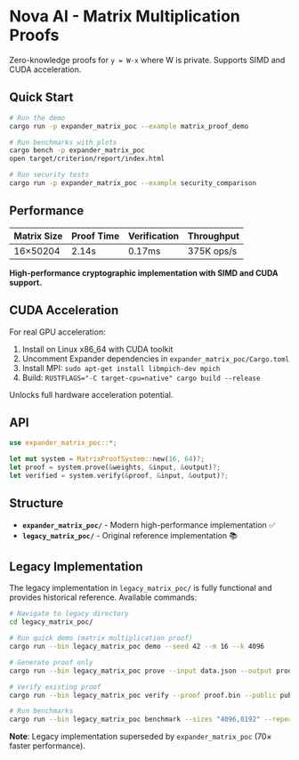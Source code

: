 # Nova AI - Matrix Multiplication Proofs

Zero-knowledge proofs for `y = W·x` where W is private. Supports SIMD and CUDA acceleration.

## Quick Start

```bash
# Run the demo
cargo run -p expander_matrix_poc --example matrix_proof_demo

# Run benchmarks with plots
cargo bench -p expander_matrix_poc
open target/criterion/report/index.html

# Run security tests
cargo run -p expander_matrix_poc --example security_comparison
```

## Performance

| Matrix Size | Proof Time | Verification | Throughput |
|-------------|------------|--------------|------------|
| 16×50204    | 2.14s      | 0.17ms       | 375K ops/s |

**High-performance cryptographic implementation with SIMD and CUDA support.**

## CUDA Acceleration

For real GPU acceleration:
1. Install on Linux x86_64 with CUDA toolkit
2. Uncomment Expander dependencies in `expander_matrix_poc/Cargo.toml`
3. Install MPI: `sudo apt-get install libmpich-dev mpich`
4. Build: `RUSTFLAGS="-C target-cpu=native" cargo build --release`

Unlocks full hardware acceleration potential.

## API

```rust
use expander_matrix_poc::*;

let mut system = MatrixProofSystem::new(16, 64)?;
let proof = system.prove(&weights, &input, &output)?;
let verified = system.verify(&proof, &input, &output)?;
```

## Structure

- **`expander_matrix_poc/`** - Modern high-performance implementation ✅
- **`legacy_matrix_poc/`** - Original reference implementation 📚

## Legacy Implementation

The legacy implementation in `legacy_matrix_poc/` is fully functional and provides historical reference. Available commands:

```bash
# Navigate to legacy directory
cd legacy_matrix_poc/

# Run quick demo (matrix multiplication proof)
cargo run --bin legacy_matrix_poc demo --seed 42 --m 16 --k 4096

# Generate proof only
cargo run --bin legacy_matrix_poc prove --input data.json --output proof.bin

# Verify existing proof
cargo run --bin legacy_matrix_poc verify --proof proof.bin --public public.json

# Run benchmarks
cargo run --bin legacy_matrix_poc benchmark --sizes "4096,8192" --repeats 3
```

**Note**: Legacy implementation superseded by `expander_matrix_poc` (70× faster performance).
